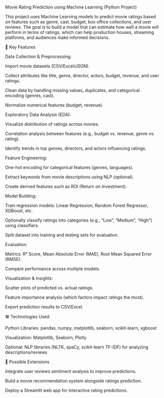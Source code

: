 Movie Rating Prediction using Machine Learning (Python Project)

This project uses Machine Learning models to predict movie ratings based on features such as genre, cast, budget, box office collections, and user reviews. The goal is to build a model that can estimate how well a movie will perform in terms of ratings, which can help production houses, streaming platforms, and audiences make informed decisions.

🔑 Key Features

Data Collection & Preprocessing:

Import movie datasets (CSV/Excel/JSON).

Collect attributes like title, genre, director, actors, budget, revenue, and user ratings.

Clean data by handling missing values, duplicates, and categorical encoding (genres, cast).

Normalize numerical features (budget, revenue).

Exploratory Data Analysis (EDA):

Visualize distribution of ratings across movies.

Correlation analysis between features (e.g., budget vs. revenue, genre vs. rating).

Identify trends in top genres, directors, and actors influencing ratings.

Feature Engineering:

One-hot encoding for categorical features (genres, languages).

Extract keywords from movie descriptions using NLP (optional).

Create derived features such as ROI (Return on Investment).

Model Building:

Train regression models: Linear Regression, Random Forest Regressor, XGBoost, etc.

Optionally classify ratings into categories (e.g., “Low”, “Medium”, “High”) using classifiers.

Split dataset into training and testing sets for evaluation.

Evaluation:

Metrics: R² Score, Mean Absolute Error (MAE), Root Mean Squared Error (RMSE).

Compare performance across multiple models.

Visualization & Insights:

Scatter plots of predicted vs. actual ratings.

Feature importance analysis (which factors impact ratings the most).

Export prediction results to CSV/Excel.

🛠️ Technologies Used

Python Libraries: pandas, numpy, matplotlib, seaborn, scikit-learn, xgboost

Visualization: Matplotlib, Seaborn, Plotly

Optional: NLP libraries (NLTK, spaCy, scikit-learn TF-IDF) for analyzing descriptions/reviews

🚀 Possible Extensions

Integrate user reviews sentiment analysis to improve predictions.

Build a movie recommendation system alongside ratings prediction.

Deploy a Streamlit web app for interactive rating predictions.
